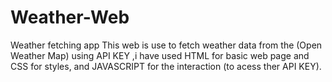 # Weather-Web
Weather fetching app
This web is use to fetch weather data from the (Open Weather Map) using API KEY ,i have used HTML for basic web page and CSS for styles,
and JAVASCRIPT for the interaction (to acess ther API KEY).
